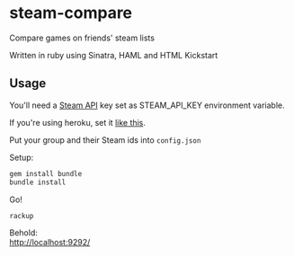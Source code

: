 steam-compare
=============

Compare games on friends' steam lists

Written in ruby using Sinatra, HAML and HTML Kickstart

Usage
-----

You'll need a [Steam API](http://steamcommunity.com/dev) key set as STEAM_API_KEY environment variable.

If you're using heroku, set it [like this](https://devcenter.heroku.com/articles/config-vars#setting-up-config-vars-for-a-deployed-application).

Put your group and their Steam ids into `config.json`

Setup:  
```sh
gem install bundle
bundle install
```

Go!  
```sh
rackup
```

Behold:  
[http://localhost:9292/](http://localhost:9292/)
